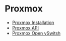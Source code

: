 # Proxmox
* [Proxmox Installation](/proxmox/proxmox-installation)
* [Proxmox API](/proxmox/proxmox-api)
* [Proxmox Open vSwitsh](/proxmox/proxmox-openvswitch)
